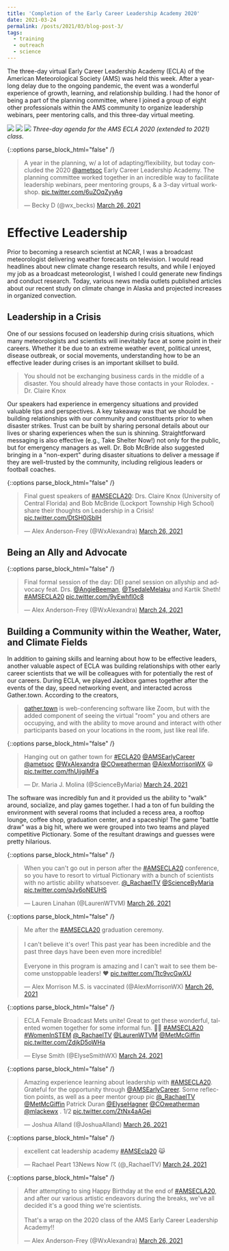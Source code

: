 ```yaml
---
title: 'Completion of the Early Career Leadership Academy 2020'
date: 2021-03-24
permalink: /posts/2021/03/blog-post-3/
tags:
  - training
  - outreach
  - science
---
```


The three-day virtual Early Career Leadership Academy (ECLA) of the American Meteorological Society (AMS) was held this week. After a year-long delay due to the ongoing pandemic, the event was a wonderful experience of growth, learning, and relationship building. I had the honor of being a part of the planning committee, where I joined a group of eight other professionals within the AMS community to organize leadership webinars, peer mentoring calls, and this three-day virtual meeting.

![](/posts/eclaagenda1.png)
![](/posts/eclaagenda2.png)
![](/posts/eclaagenda3.png)
_Three-day agenda for the AMS ECLA 2020 (extended to 2021) class._

{::options parse_block_html="false" /}

<div class="center">
  
  <blockquote class="twitter-tweet"><p lang="en" dir="ltr">A year in the planning, w/ a lot of adapting/flexibility, but today concluded the 2020 <a href="https://twitter.com/ametsoc?ref_src=twsrc%5Etfw">@ametsoc</a> Early Career Leadership Academy. The planning committee worked together in an incredible way to facilitate leadership webinars, peer mentoring groups, &amp; a 3-day virtual workshop. <a href="https://t.co/6uZOqZyyAg">pic.twitter.com/6uZOqZyyAg</a></p>&mdash; Becky D (@wx_becks) <a href="https://twitter.com/wx_becks/status/1375557308219072515?ref_src=twsrc%5Etfw">March 26, 2021</a></blockquote> <script async src="https://platform.twitter.com/widgets.js" charset="utf-8"></script>

</div>

Effective Leadership
======
Prior to becoming a research scientist at NCAR, I was a broadcast meteorologist delivering weather forecasts on television. I would read headlines about new climate change research results, and while I enjoyed my job as a broadcast meteorologist, I wished I could generate new findings and conduct research. Today, various news media outlets published articles about our recent study on climate change in Alaska and projected increases in organized convection.



Leadership in a Crisis
------
One of our sessions focused on leadership during crisis situations, which many meteorologists and scientists will inevitably face at some point in their careers. Whether it be due to an extreme weather event, political unrest, disease outbreak, or social movements, understanding how to be an effective leader during crises is an important skillset to build. 

>You should not be exchanging business cards in the middle of a disaster. You should already have those contacts in your Rolodex. - Dr. Claire Knox

Our speakers had experience in emergency situations and provided valuable tips and perspectives. A key takeaway was that we should be building relationships with our community and constituents prior to when disaster strikes. Trust can be built by sharing personal details about our lives or sharing experiences when the sun is shinning. Straightforward messaging is also effective (e.g., Take Shelter Now!) not only for the public, but for emergency managers as well. Dr. Bob McBride also suggested bringing in a "non-expert" during disaster situations to deliver a message if they are well-trusted by the community, including religious leaders or football coaches.

{::options parse_block_html="false" /}

<div class="center">
  
  <blockquote class="twitter-tweet"><p lang="en" dir="ltr">Final guest speakers of <a href="https://twitter.com/hashtag/AMSECLA20?src=hash&amp;ref_src=twsrc%5Etfw">#AMSECLA20</a>: Drs. Claire Knox (University of Central Florida) and Bob McBride (Lockport Township High School) share their thoughts on Leadership in a Crisis! <a href="https://t.co/DtSH0jSbIH">pic.twitter.com/DtSH0jSbIH</a></p>&mdash; Alex Anderson-Frey (@WxAlexandra) <a href="https://twitter.com/WxAlexandra/status/1375459648262660096?ref_src=twsrc%5Etfw">March 26, 2021</a></blockquote> <script async src="https://platform.twitter.com/widgets.js" charset="utf-8"></script>

</div>

Being an Ally and Advocate
------

{::options parse_block_html="false" /}

<div class="center">

  <blockquote class="twitter-tweet"><p lang="en" dir="ltr">Final formal session of the day: DEI panel session on allyship and advocacy feat. Drs. <a href="https://twitter.com/AngieBeeman?ref_src=twsrc%5Etfw">@AngieBeeman</a>, <a href="https://twitter.com/TsedaleMelaku?ref_src=twsrc%5Etfw">@TsedaleMelaku</a> and Kartik Sheth! <a href="https://twitter.com/hashtag/AMSECLA20?src=hash&amp;ref_src=twsrc%5Etfw">#AMSECLA20</a> <a href="https://t.co/9yEwhfI0c8">pic.twitter.com/9yEwhfI0c8</a></p>&mdash; Alex Anderson-Frey (@WxAlexandra) <a href="https://twitter.com/WxAlexandra/status/1374812303074463747?ref_src=twsrc%5Etfw">March 24, 2021</a></blockquote> <script async src="https://platform.twitter.com/widgets.js" charset="utf-8"></script>

</div>

Building a Community within the Weather, Water, and Climate Fields
------
In addition to gaining skills and learning about how to be effective leaders, another valuable aspect of ECLA was building relationships with other early career scientists that we will be colleagues with for potentially the rest of our careers. During ECLA, we played Jackbox games together after the events of the day, speed networking event, and interacted across Gather.town. According to the creators, 

>[gather.town](https://gather.town/) is web-conferencing software like Zoom, but with the added component of seeing the virtual "room" you and others are occupying, and with the ability to move around and interact with other participants based on your locations in the room, just like real life.

{::options parse_block_html="false" /}

<div class="center">

  <blockquote class="twitter-tweet"><p lang="en" dir="ltr">Hanging out on gather town for <a href="https://twitter.com/hashtag/ECLA20?src=hash&amp;ref_src=twsrc%5Etfw">#ECLA20</a> <a href="https://twitter.com/AMSEarlyCareer?ref_src=twsrc%5Etfw">@AMSEarlyCareer</a> <a href="https://twitter.com/ametsoc?ref_src=twsrc%5Etfw">@ametsoc</a> <a href="https://twitter.com/WxAlexandra?ref_src=twsrc%5Etfw">@WxAlexandra</a> <a href="https://twitter.com/COweatherman?ref_src=twsrc%5Etfw">@COweatherman</a> <a href="https://twitter.com/AlexMorrisonWX?ref_src=twsrc%5Etfw">@AlexMorrisonWX</a> 😁 <a href="https://t.co/fhUjjgiMFa">pic.twitter.com/fhUjjgiMFa</a></p>&mdash; Dr. Maria J. Molina (@ScienceByMaria) <a href="https://twitter.com/ScienceByMaria/status/1374758195797884939?ref_src=twsrc%5Etfw">March 24, 2021</a></blockquote> <script async src="https://platform.twitter.com/widgets.js" charset="utf-8"></script>

</div>

The software was incredibly fun and it provided us the ability to "walk" around, socialize, and play games together. I had a ton of fun building the environment with several rooms that included a recess area, a rooftop lounge, coffee shop, graduation center, and a spaceship! The game "battle draw" was a big hit, where we were grouped into two teams and played competitive Pictionary. Some of the resultant drawings and guesses were pretty hilarious.

{::options parse_block_html="false" /}

<div class="center">
  
  <blockquote class="twitter-tweet"><p lang="en" dir="ltr">When you can&#39;t go out in person after the <a href="https://twitter.com/hashtag/AMSECLA20?src=hash&amp;ref_src=twsrc%5Etfw">#AMSECLA20</a> conference, so you have to resort to virtual Pictionary with a bunch of scientists with no artistic ability whatsoever. <a href="https://twitter.com/_RachaelTV?ref_src=twsrc%5Etfw">@_RachaelTV</a> <a href="https://twitter.com/ScienceByMaria?ref_src=twsrc%5Etfw">@ScienceByMaria</a> <a href="https://t.co/qJv6oNEUHS">pic.twitter.com/qJv6oNEUHS</a></p>&mdash; Lauren Linahan (@LaurenWTVM) <a href="https://twitter.com/LaurenWTVM/status/1375251965534437381?ref_src=twsrc%5Etfw">March 26, 2021</a></blockquote> <script async src="https://platform.twitter.com/widgets.js" charset="utf-8"></script>

</div>

{::options parse_block_html="false" /}

<div class="center">
  
  <blockquote class="twitter-tweet"><p lang="en" dir="ltr">Me after the <a href="https://twitter.com/hashtag/AMSECLA20?src=hash&amp;ref_src=twsrc%5Etfw">#AMSECLA20</a> graduation ceremony. <br><br>I can&#39;t believe it&#39;s over! This past year has been incredible and the past three days have been even more incredible! <br><br>Everyone in this program is amazing and I can&#39;t wait to see them become unstoppable leaders! ♥️ <a href="https://t.co/Ttc9vcGwXU">pic.twitter.com/Ttc9vcGwXU</a></p>&mdash; Alex Morrison M.S. is vaccinated (@AlexMorrisonWX) <a href="https://twitter.com/AlexMorrisonWX/status/1375522396514439172?ref_src=twsrc%5Etfw">March 26, 2021</a></blockquote> <script async src="https://platform.twitter.com/widgets.js" charset="utf-8"></script>

</div>

{::options parse_block_html="false" /}

<div class="center">
  
  <blockquote class="twitter-tweet"><p lang="en" dir="ltr">ECLA Female Broadcast Mets unite! Great to get these wonderful, talented women together for some informal fun. 💪🙌 <a href="https://twitter.com/hashtag/AMSECLA20?src=hash&amp;ref_src=twsrc%5Etfw">#AMSECLA20</a> <a href="https://twitter.com/hashtag/WomenInSTEM?src=hash&amp;ref_src=twsrc%5Etfw">#WomenInSTEM</a> <a href="https://twitter.com/_RachaelTV?ref_src=twsrc%5Etfw">@_RachaelTV</a> <a href="https://twitter.com/LaurenWTVM?ref_src=twsrc%5Etfw">@LaurenWTVM</a> <a href="https://twitter.com/MetMcGiffin?ref_src=twsrc%5Etfw">@MetMcGiffin</a> <a href="https://t.co/ZdjkD5oWHa">pic.twitter.com/ZdjkD5oWHa</a></p>&mdash; Elyse Smith (@ElyseSmithWX) <a href="https://twitter.com/ElyseSmithWX/status/1374864011729178633?ref_src=twsrc%5Etfw">March 24, 2021</a></blockquote> <script async src="https://platform.twitter.com/widgets.js" charset="utf-8"></script>

</div>

{::options parse_block_html="false" /}

<div class="center">
  
  <blockquote class="twitter-tweet"><p lang="en" dir="ltr">Amazing experience learning about leadership with <a href="https://twitter.com/hashtag/AMSECLA20?src=hash&amp;ref_src=twsrc%5Etfw">#AMSECLA20</a>. Grateful for the opportunity through <a href="https://twitter.com/AMSEarlyCareer?ref_src=twsrc%5Etfw">@AMSEarlyCareer</a>. Some reflection points, as well as a peer mentor group pic <a href="https://twitter.com/_RachaelTV?ref_src=twsrc%5Etfw">@_RachaelTV</a> <a href="https://twitter.com/MetMcGiffin?ref_src=twsrc%5Etfw">@MetMcGiffin</a> Patrick Duran <a href="https://twitter.com/ElyseHagner?ref_src=twsrc%5Etfw">@ElyseHagner</a> <a href="https://twitter.com/COweatherman?ref_src=twsrc%5Etfw">@COweatherman</a> <a href="https://twitter.com/mlackewx?ref_src=twsrc%5Etfw">@mlackewx</a> . 1/2 <a href="https://t.co/ZtNx4aAGei">pic.twitter.com/ZtNx4aAGei</a></p>&mdash; Joshua Alland (@JoshuaAlland) <a href="https://twitter.com/JoshuaAlland/status/1375548217853681664?ref_src=twsrc%5Etfw">March 26, 2021</a></blockquote> <script async src="https://platform.twitter.com/widgets.js" charset="utf-8"></script>

</div>

{::options parse_block_html="false" /}

<div class="center">
  
  <blockquote class="twitter-tweet"><p lang="en" dir="ltr">excellent cat leadership academy <a href="https://twitter.com/hashtag/AMSEcla20?src=hash&amp;ref_src=twsrc%5Etfw">#AMSEcla20</a> 😹</p>&mdash; Rachael Peart 13News Now ☈ (@_RachaelTV) <a href="https://twitter.com/_RachaelTV/status/1374738571526029321?ref_src=twsrc%5Etfw">March 24, 2021</a></blockquote> <script async src="https://platform.twitter.com/widgets.js" charset="utf-8"></script>

</div>

{::options parse_block_html="false" /}

<div class="center">
  
  <blockquote class="twitter-tweet"><p lang="en" dir="ltr">After attempting to sing Happy Birthday at the end of <a href="https://twitter.com/hashtag/AMSECLA20?src=hash&amp;ref_src=twsrc%5Etfw">#AMSECLA20</a>, and after our various artistic endeavors during the breaks, we&#39;ve all decided it&#39;s a good thing we&#39;re scientists.<br><br>That&#39;s a wrap on the 2020 class of the AMS Early Career Leadership Academy!!</p>&mdash; Alex Anderson-Frey (@WxAlexandra) <a href="https://twitter.com/WxAlexandra/status/1375525067631681538?ref_src=twsrc%5Etfw">March 26, 2021</a></blockquote> <script async src="https://platform.twitter.com/widgets.js" charset="utf-8"></script>

</div>
